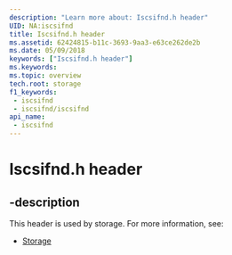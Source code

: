 ```yaml
---
description: "Learn more about: Iscsifnd.h header"
UID: NA:iscsifnd
title: Iscsifnd.h header
ms.assetid: 62424815-b11c-3693-9aa3-e63ce262de2b
ms.date: 05/09/2018
keywords: ["Iscsifnd.h header"]
ms.keywords: 
ms.topic: overview
tech.root: storage
f1_keywords:
 - iscsifnd
 - iscsifnd/iscsifnd
api_name:
 - iscsifnd
---
```


# Iscsifnd.h header


## -description

This header is used by storage. For more information, see:

- [Storage](../_storage/index.md)

